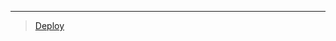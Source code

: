
***

> [Deploy](https://dashboard.heroku.com/new?template=https://github.com/ravindu01manoj/Deploy-Sew-d)
